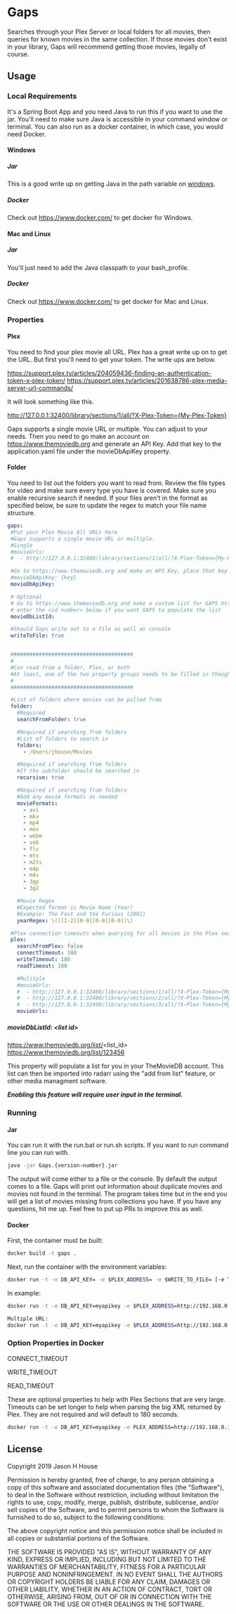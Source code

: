 # Gaps
Searches through your Plex Server or local folders for all movies, then queries for known movies in the same collection. If those movies don't exist in your library, Gaps will recommend getting those movies, legally of course.

## Usage
### Local Requirements

It's a Spring Boot App and you need Java to run this if you want to use the jar. You'll need to make sure Java is accessible in your command window or terminal. You can also run as a docker container, in which case, you would need Docker. 

#### Windows 
##### Jar
This is a good write up on getting Java in the path variable on [windows](https://javatutorial.net/set-java-home-windows-10).
##### Docker
Check out https://www.docker.com/ to get docker for Windows. 

#### Mac and Linux
##### Jar
You'll just need to add the Java classpath to your bash_profile.
##### Docker
Check out https://www.docker.com/ to get docker for Mac and Linux.

### Properties
#### Plex
You need to find your plex movie all URL. Plex has a great write up on to get the URL. But first you'll need to get your token. The write ups are below.

https://support.plex.tv/articles/204059436-finding-an-authentication-token-x-plex-token/
https://support.plex.tv/articles/201638786-plex-media-server-url-commands/

It will look something like this.

http://127.0.0.1:32400/library/sections/1/all/?X-Plex-Token={My-Plex-Token}

Gaps supports a single movie URL or multiple. You can adjust to your needs. Then you need to go make an account on https://www.themoviedb.org and generate an API Key. Add that key to the application.yaml file under the movieDbApiKey property.

#### Folder
You need to list out the folders you want to read from. Review the file types for video and make sure every type you have is covered. Make sure you enable recursive search if needed. If your files aren't in the format as specified below, be sure to update the regex to match your file name structure.

 ```yaml
gaps:
  #Put your Plex Movie All URLs here
  #Gaps supports a single movie URL or multiple.
  #Single
  #movieUrls:
  #  - http://127.0.0.1:32400/library/sections/1/all/?X-Plex-Token={My-Plex-Token}

  #Go to https://www.themoviedb.org and make an API Key, place that key here
  #movieDbApiKey: {key}
  movieDbApiKey:

  # Optional
  # Go to https://www.themoviedb.org and make a custom list for GAPS https://www.themoviedb.org/list/<id number>
  # enter the <id number> below if you want GAPS to populate the list
  movieDbListId:

  #Should Gaps write out to a file as well as console
  writeToFile: true


  #######################################
  #
  #Can read from a folder, Plex, or both
  #At least, one of the two property groups needs to be filled in though
  #
  #######################################

  #List of folders where movies can be pulled from
  folder:
    #Required
    searchFromFolder: true

    #Required if searching from folders
    #List of folders to search in
    folders:
      - /Users/jhouse/Movies

    #Required if searching from folders
    #If the subfolder should be searched in
    recursive: true

    #Required if searching from folders
    #Add any movie formats as needed
    movieFormats:
      - avi
      - mkv
      - mp4
      - mov
      - webm
      - vob
      - flv
      - mts
      - m2ts
      - m4p
      - m4v
      - 3gp
      - 3g2

    #Movie Regex
    #Expected format is Movie Name (Year)
    #Example: The Fast and the Furious (2001)
    yearRegex: \(([1-2][0-9][0-9][0-9])\)

  #Plex connection timeouts when querying for all movies in the Plex section. Time is in seconds. Default is 180 seconds
  plex:
    searchFromPlex: false
    connectTimeout: 180
    writeTimeout: 180
    readTimeout: 180

    #Mulitple
    #movieUrls:
    #  - http://127.0.0.1:32400/library/sections/1/all/?X-Plex-Token={My-Plex-Token}
    #  - http://127.0.0.1:32400/library/sections/2/all/?X-Plex-Token={My-Plex-Token}
    #  - http://127.0.0.1:32400/library/sections/3/all/?X-Plex-Token={My-Plex-Token}
    movieUrls:
```

##### movieDbListId: \<list id>  
https://www.themoviedb.org/list/<list_id>  
https://www.themoviedb.org/list/123456
 
This property will populate a list for you in your TheMovieDB account. This list can then be imported into radarr using the "add from list" feature, or other media managment software.

**_**Enabling this feature will require user input in the terminal.**_**

### Running
#### Jar

You can run it with the run.bat or run.sh scripts. If you want to run command line you can run with. 
```bash
java -jar Gaps.{version-number}.jar
```
The output will come either to a file or the console. By default the output comes to a file. Gaps will print out information about duplicate movies and movies not found in the terminal. The program takes time but in the end you will get a list of movies missing from collections you have. If you have any questions, hit me up. Feel free to put up PRs to improve this as well.

#### Docker

First, the container must be built:

```bash
docker build -t gaps .
```

Next, run the container with the environment variables:

```bash
docker run -t -e DB_API_KEY= -e $PLEX_ADDRESS= -e $WRITE_TO_FILE= [-e TMDBLISTID= ] gaps  
```

In example:

```bash
docker run -t -e DB_API_KEY=myapikey -e $PLEX_ADDRESS=http://192.168.0.10:32400/library/sections/1/all/?X-Plex-Token=plextoken -e $WRITE_TO_FILE=true [-e TMDBLISTID=id] gaps 

Multiple URL:
docker run -t -e DB_API_KEY=myapikey -e $PLEX_ADDRESS=http://192.168.0.10:32400/library/sections/1/all/?X-Plex-Token=plextoken,http://192.168.0.10:32400/library/sections/2/all/?X-Plex-Token=plextoken  -e $WRITE_TO_FILE=true gaps
```

### Option Properties in Docker

CONNECT_TIMEOUT

WRITE_TIMEOUT

READ_TIMEOUT 

These are optional properties to help with Plex Sections that are very large. Timeouts can be set longer to help when parsing the big XML returned by Plex. They are not required and will default to 180 seconds.

```bash
docker run -t -e DB_API_KEY=myapikey -e PLEX_ADDRESS=http://192.168.0.10:32400/library/sections/1/all/?X-Plex-Token=plextoken -e WRITE_TO_FILE=true -e CONNECT_TIMEOUT=180 -e WRITE_TIMEOUT=180 -e READ_TIMEOUT=180 gaps
```


## License
Copyright 2019 Jason H House

Permission is hereby granted, free of charge, to any person obtaining a copy of this software and associated documentation files (the "Software"), to deal in the Software without restriction, including without limitation the rights to use, copy, modify, merge, publish, distribute, sublicense, and/or sell copies of the Software, and to permit persons to whom the Software is furnished to do so, subject to the following conditions:

The above copyright notice and this permission notice shall be included in all copies or substantial portions of the Software.

THE SOFTWARE IS PROVIDED "AS IS", WITHOUT WARRANTY OF ANY KIND, EXPRESS OR IMPLIED, INCLUDING BUT NOT LIMITED TO THE WARRANTIES OF MERCHANTABILITY, FITNESS FOR A PARTICULAR PURPOSE AND NONINFRINGEMENT. IN NO EVENT SHALL THE AUTHORS OR COPYRIGHT HOLDERS BE LIABLE FOR ANY CLAIM, DAMAGES OR OTHER LIABILITY, WHETHER IN AN ACTION OF CONTRACT, TORT OR OTHERWISE, ARISING FROM, OUT OF OR IN CONNECTION WITH THE SOFTWARE OR THE USE OR OTHER DEALINGS IN THE SOFTWARE.

